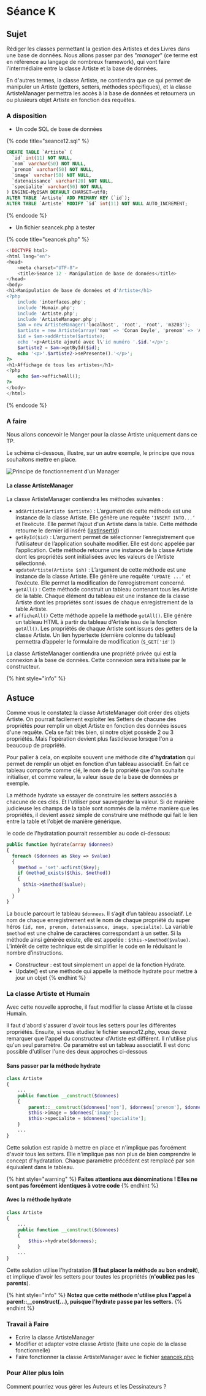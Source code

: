 # Séance K

## Sujet

Rédiger les classes permettant la gestion des Artistes et des Livres dans une base de données. Nous allons passer par des "_manager_" (ce terme est en référence au langage de nombreux framework), qui vont faire l'intermédiaire entre la classe Artiste et la base de données.

En d'autres termes, la classe Artiste, ne contiendra que ce qui permet de manipuler un Artiste (getters, setters, méthodes spécifiques), et la classe ArtisteManager permettra les accès à la base de données et retournera un ou plusieurs objet Artiste en fonction des requêtes.

### A disposition

* Un code SQL de base de données

{% code title="seance12.sql" %}
```sql
CREATE TABLE `Artiste` (
  `id` int(11) NOT NULL,
  `nom` varchar(50) NOT NULL,
  `prenom` varchar(50) NOT NULL,
  `image` varchar(50) NOT NULL,
  `datenaissance` varchar(20) NOT NULL,
  `specialite` varchar(50) NOT NULL
) ENGINE=MyISAM DEFAULT CHARSET=utf8;
ALTER TABLE `Artiste` ADD PRIMARY KEY (`id`);
ALTER TABLE `Artiste` MODIFY `id` int(11) NOT NULL AUTO_INCREMENT;
```
{% endcode %}

* Un fichier seancek.php à tester

{% code title="seancek.php" %}
```php
<!DOCTYPE html>
<html lang="en">
<head>
    <meta charset="UTF-8">
    <title>Seance 12 - Manipulation de base de données</title>
</head>
<body>
<h1>Manipulation de base de données et d'Artiste</h1>
<?php
    include 'interfaces.php';
    include 'Humain.php';
    include 'Artiste.php';
    include 'ArtisteManager.php';
    $am = new ArtisteManager('localhost', 'root', 'root', 'm3203');
    $artiste = new Artiste(array('nom' => 'Conan Doyle', 'prenom' => 'Arthur', 'datenaissance' => '01/01/1800', 'specialite' => 'Auteur', 'image' => 'doyle.jpg'));
    $id = $am->addArtiste($artiste);
    echo '<p>Artiste ajouté avec l\'id numéro '.$id.'</p>';
    $artiste2 = $am->getById($id);
    echo '<p>'.$artiste2->sePresente().'</p>';
?>
<h1>Affichage de tous les artistes</h1>
<?php
    echo $am->afficheAll();
?>
</body>
</html>

```
{% endcode %}

### A faire

Nous allons concevoir le Manger pour la classe Artiste uniquement dans ce TP.

Le schéma ci-dessous, illustre, sur un autre exemple, le principe que nous souhaitons mettre en place.

![Principe de fonctionnement d'un Manager](../.gitbook/assets/principe.png)

#### La classe ArtisteManager

La classe ArtisteManager contiendra les méthodes suivantes :

* `addArtiste(Artiste $artiste)` : L’argument de cette méthode est une instance de la classe Artiste. Elle génère une requête `‘INSERT INTO...’` et l’exécute. Elle permet l’ajout d'un Artiste dans la table. Cette méthode retourne le dernier id inséré ([lastInsertId](http://php.net/manual/fr/pdo.lastinsertid.php))&#x20;
* `getById($id)` : L’argument permet de sélectionner l’enregistrement que l’utilisateur de l’application souhaite modifier. Elle est donc appelée par l’application. Cette méthode retourne une instance de la classe Artiste dont les propriétés sont initialisées avec les valeurs de l'Artiste sélectionné.  &#x20;
* `updateArtiste(Artiste $sh)` : L’argument de cette méthode est une instance de la classe Artiste. Elle génère une requête `‘UPDATE ...’` et l’exécute. Elle permet la modification de l’enregistrement concerné. &#x20;
* `getAll()` : Cette méthode construit un tableau contenant tous les Artiste de la table. Chaque élément du tableau est une instance de la classe Artiste dont les propriétés sont issues de chaque enregistrement de la table Artiste. &#x20;
* `afficheAll()` Cette méthode appelle la méthode `getAll()`. Elle génère un tableau HTML à partir du tableau d'Artiste issu de la fonction `getAll()`. Les propriétés de chaque Artiste sont issues des getters de la classe Artiste. Un lien hypertexte (dernière colonne du tableau) permettra d’appeler le formulaire de modification (`$_GET['id']`)&#x20;

La classe ArtisteManager contiendra une propriété privée qui est la connexion à la base de données. Cette connexion sera initialisée par le constructeur.

{% hint style="info" %}
## Astuce

Comme vous le constatez la classe ArtisteManager doit créer des objets Artiste. On pourrait facilement exploiter les Setters de chacune des propriétés pour remplir un objet Artiste en fonction des données issues d'une requête. Cela se fait très bien, si notre objet possède 2 ou 3 propriétés. Mais l'opération devient plus fastidieuse lorsque l'on a beaucoup de propriété.

Pour palier à cela, on exploite souvent une méthode dite **d'hydratation** qui permet de remplir un objet en fonction d'un tableau associatif. En fait ce tableau comporte comme clé, le nom de la propriété que l'on souhaite initialiser, et comme valeur, la valeur issue de la base de données pr exemple.

La méthode hydrate va essayer de construire les setters associés à chacune de ces clés. Et l'utiliser pour sauvegarder la valeur. Si de manière judicieuse les champs de la table sont nommés de la même manière que les propriétés, il devient assez simple de construire une méthode qui fait le lien entre la table et l'objet de manière générique.

le code de l'hydratation pourrait ressembler au code ci-dessous:

```php
public function hydrate(array $donnees) 
{     
  foreach ($donnees as $key => $value)     
  {         
    $method = 'set'.ucfirst($key);          
    if (method_exists($this, $method))         
    {             
      $this->$method($value);         
    }    
  }
}
```

La boucle parcourt le tableau `$donnees`. Il s’agit d’un tableau associatif. Le nom de chaque enregistrement est le nom de chaque propriété du super héros `(id, nom, prenom, datenaissance, image, specialite)`. La variable `$method` est une chaîne de caractères correspondant à un setter. Si la méthode ainsi générée existe, elle est appelée : `$this->$method($value)`.\
L’intérêt de cette technique est de simplifier le code en le réduisant le nombre d’instructions.

* Constructeur : est tout simplement un appel de la fonction Hydrate.&#x20;
* Update() est une méthode qui appelle la méthode hydrate pour mettre à jour un objet
{% endhint %}

### La classe Artiste et Humain

Avec cette nouvelle approche, il faut modifier la classe Artiste et la classe Humain.

Il faut d'abord s'assurer d'avoir tous les setters pour les différentes propriétés. Ensuite, si vous étudiez le fichier seance12.php, vous devez remarquer que l'appel du constructeur d'Artiste est différent. Il n'utilise plus qu'un seul paramètre. Ce paramètre est un tableau associatif. Il est donc possible d'utiliser l'une des deux approches ci-dessous

#### Sans passer par la méthode hydrate

```php
class Artiste
{
    ...
    public function __construct($donnees)
    {
        parent::__construct($donnees['nom'], $donnees['prenom'], $donnees['datenaissance'])
        $this->image = $donnees['image'];
        $this->specialite = $donnees['specialite'];
    }
    ...
}
```

Cette solution est rapide à mettre en place et n'implique pas forcément d'avoir tous les setters. Elle n'implique pas non plus de bien comprendre le concept d'hydratation. Chaque paramètre précédent est remplacé par son équivalent dans le tableau.

{% hint style="warning" %}
**Faites attentions aux dénominations ! Elles ne sont pas forcément identiques à votre code**&#x20;
{% endhint %}

#### Avec la méthode hydrate

```php
class Artiste
{
    ...
    public function __construct($donnees)
    {
        $this->hydrate($donnees);
    }
    ...
}
```

Cette solution utilise l'hydratation (**Il faut placer la méthode au bon endroit**), et implique d'avoir les setters pour toutes les propriétés (**n'oubliez pas les parents**).

{% hint style="info" %}
**Notez que cette méthode n'utilise plus l'appel à parent::\_\_construct(...), puisque l'hydrate passe par les setters.**
{% endhint %}

### Travail à Faire

* Ecrire la classe ArtisteManager
* Modifier et adapter votre classe Artiste (faite une copie de la classe fonctionnelle)
* Faire fonctionner la classe ArtisteManager avec le fichier [seancek.php](https://app.gitbook.com/s/-LjKrFSyq65TEN9dTgPU/ancien-cas-pratique/tp8.php)

### Pour Aller plus loin

Comment pourriez vous gérer les Auteurs et les Dessinateurs ?
